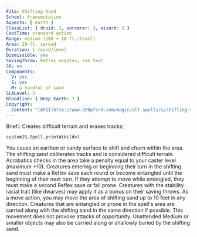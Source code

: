 ```yaml
---
File: Shifting Sand
School: transmutation
Aspects: [ earth ]
ClassList: { druid: 3, sorcerer: 3, wizard: 3 }
CastTime: standard action
Range: medium (100 + 10 ft./level)
Area: 20-ft. spread
Duration: 1 round/level
Dismissible: yes
SavingThrow: Reflex negates; see text
SR: no
Components:
  V: yes
  S: yes
  M: a handful of sand
SLALevel: 3
Bloodline: { Deep Earth: 7 }
Copyright:
  Content: "[APG](http://www.d20pfsrd.com/magic/all-spells/s/shifting-sand)"
---
```

Brief:: Creates difficult terrain and erases tracks;

```dataviewjs
customJS.Spell.printWiki(dv)
```

You cause an earthen or sandy surface to shift and churn within the area. The shifting sand obliterates tracks and is considered difficult terrain. Acrobatics checks in the area take a penalty equal to your caster level (maximum +10). Creatures entering or beginning their turn in the shifting sand must make a Reflex save each round or become entangled until the beginning of their next turn. If they attempt to move while entangled, they must make a second Reflex save or fall prone. Creatures with the stability racial trait (like dwarves) may apply it as a bonus on their saving throws.  As a move action, you may move the area of shifting sand up to 10 feet in any direction. Creatures that are entangled or prone in the spell's area are carried along with the shifting sand in the same direction if possible. This movement does not provoke attacks of opportunity. Unattended Medium or smaller objects may also be carried along or shallowly buried by the shifting sand.

